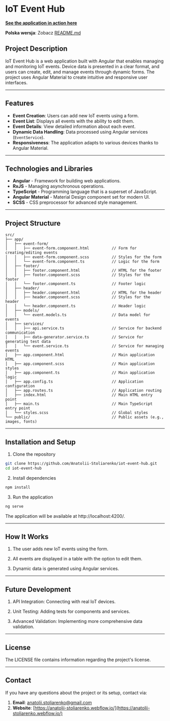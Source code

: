 # IoT Event Hub

[**See the application in action here**](https://iot-event-hub.vercel.app/)

**Polska wersja**: Zobacz [README.md](README.pl.md)

## Project Description

IoT Event Hub is a web application built with Angular that enables managing and monitoring IoT events. Device data is presented in a clear format, and users can create, edit, and manage events through dynamic forms. The project uses Angular Material to create intuitive and responsive user interfaces.

---

## Features

- **Event Creation**: Users can add new IoT events using a form.
- **Event List**: Displays all events with the ability to edit them.
- **Event Details**: View detailed information about each event.
- **Dynamic Data Handling**: Data processed using Angular services (`EventService`).
- **Responsiveness**: The application adapts to various devices thanks to Angular Material.

---

## Technologies and Libraries

- **Angular** - Framework for building web applications.
- **RxJS** - Managing asynchronous operations.
- **TypeScript** - Programming language that is a superset of JavaScript.
- **Angular Material** - Material Design component set for modern UI.
- **SCSS** - CSS preprocessor for advanced style management.

---

## Project Structure

```plaintext
src/
├── app/
│   ├── event-form/
│   │   ├── event-form.component.html          // Form for creating/editing events
│   │   ├── event-form.component.scss          // Styles for the form
│   │   └── event-form.component.ts            // Logic for the form
│   ├── footer/
│   │   ├── footer.component.html              // HTML for the footer
│   │   ├── footer.component.scss              // Styles for the footer
│   │   └── footer.component.ts                // Footer logic
│   ├── header/
│   │   ├── header.component.html              // HTML for the header
│   │   ├── header.component.scss              // Styles for the header
│   │   └── header.component.ts                // Header logic
│   ├── models/
│   │   └── event.models.ts                    // Data model for events
│   ├── services/
│   │   ├── api.service.ts                     // Service for backend communication
│   │   ├── data-generator.service.ts          // Service for generating test data
│   │   └── event.service.ts                   // Service for managing events
│   ├── app.component.html                     // Main application HTML
│   ├── app.component.scss                     // Main application styles
│   ├── app.component.ts                       // Main application logic
│   ├── app.config.ts                          // Application configuration
│   ├── app.routes.ts                          // Application routing
│   ├── index.html                             // Main HTML entry point
│   ├── main.ts                                // Main TypeScript entry point
│   └── styles.scss                            // Global styles
└── public/                                    // Public assets (e.g., images, fonts)
```

---

## Installation and Setup

1. Clone the repository

```bash
git clone https://github.com/Anatolii-Stoliarenko/iot-event-hub.git
cd iot-event-hub
```

2. Install dependencies

```bash
npm install
```

3. Run the application

```bash
ng serve
```

The application will be available at http://localhost:4200/.

---

## How It Works

1. The user adds new IoT events using the form.

2. All events are displayed in a table with the option to edit them.

3. Dynamic data is generated using Angular services.

---

## Future Development

1. API Integration: Connecting with real IoT devices.

2. Unit Testing: Adding tests for components and services.

3. Advanced Validation: Implementing more comprehensive data validation.

---

## License

The LICENSE file contains information regarding the project's license.

---

## Contact

If you have any questions about the project or its setup, contact via:

1. **Email**: [anatolii.stoliarenko@gmail.com](mailto:anatolii.stoliarenko@gmail.com)
2. **Website**: [https://anatolii-stoliarenko.webflow.io/](https://anatolii-stoliarenko.webflow.io/)
